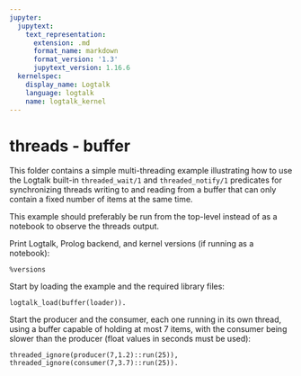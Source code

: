 ```yaml
---
jupyter:
  jupytext:
    text_representation:
      extension: .md
      format_name: markdown
      format_version: '1.3'
      jupytext_version: 1.16.6
  kernelspec:
    display_name: Logtalk
    language: logtalk
    name: logtalk_kernel
---
```


<!--
________________________________________________________________________

This file is part of Logtalk <https://logtalk.org/>  
SPDX-FileCopyrightText: 1998-2025 Paulo Moura <pmoura@logtalk.org>  
SPDX-License-Identifier: Apache-2.0

Licensed under the Apache License, Version 2.0 (the "License");
you may not use this file except in compliance with the License.
You may obtain a copy of the License at

    http://www.apache.org/licenses/LICENSE-2.0

Unless required by applicable law or agreed to in writing, software
distributed under the License is distributed on an "AS IS" BASIS,
WITHOUT WARRANTIES OR CONDITIONS OF ANY KIND, either express or implied.
See the License for the specific language governing permissions and
limitations under the License.
________________________________________________________________________
-->

# threads - buffer

This folder contains a simple multi-threading example illustrating how
to use the Logtalk built-in `threaded_wait/1` and `threaded_notify/1`
predicates for synchronizing threads writing to and reading from a buffer
that can only contain a fixed number of items at the same time.

This example should preferably be run from the top-level instead of as
a notebook to observe the threads output.

Print Logtalk, Prolog backend, and kernel versions (if running as a notebook):

```logtalk
%versions
```

Start by loading the example and the required library files:

```logtalk
logtalk_load(buffer(loader)).
```

Start the producer and the consumer, each one running in its own thread,
using a buffer capable of holding at most 7 items, with the consumer being
slower than the producer (float values in seconds must be used):

```logtalk
threaded_ignore(producer(7,1.2)::run(25)), threaded_ignore(consumer(7,3.7)::run(25)).
```

<!--
produced item 0 (1/7 items in the buffer)
consumed item 0 (0/7 items in the buffer)
produced item 1 (1/7 items in the buffer)
produced item 2 (2/7 items in the buffer)
produced item 3 (3/7 items in the buffer)
produced item 4 (4/7 items in the buffer)
consumed item 1 (3/7 items in the buffer)
produced item 5 (4/7 items in the buffer)
produced item 6 (5/7 items in the buffer)
produced item 7 (6/7 items in the buffer)
consumed item 2 (5/7 items in the buffer)
produced item 8 (6/7 items in the buffer)
consumed item 3 (5/7 items in the buffer)
produced item 9 (6/7 items in the buffer)
consumed item 4 (5/7 items in the buffer)
produced item 10 (6/7 items in the buffer)
consumed item 5 (5/7 items in the buffer)
produced item 11 (6/7 items in the buffer)
produced item 12 (7/7 items in the buffer)
consumed item 6 (6/7 items in the buffer)
produced item 13 (7/7 items in the buffer)
consumed item 7 (6/7 items in the buffer)
produced item 14 (7/7 items in the buffer)
consumed item 8 (6/7 items in the buffer)
produced item 15 (7/7 items in the buffer)
consumed item 9 (6/7 items in the buffer)
produced item 16 (7/7 items in the buffer)
consumed item 10 (6/7 items in the buffer)
produced item 17 (7/7 items in the buffer)
consumed item 11 (6/7 items in the buffer)
produced item 18 (7/7 items in the buffer)
consumed item 12 (6/7 items in the buffer)
produced item 19 (7/7 items in the buffer)
consumed item 13 (6/7 items in the buffer)
produced item 20 (7/7 items in the buffer)
consumed item 14 (6/7 items in the buffer)
produced item 21 (7/7 items in the buffer)
consumed item 15 (6/7 items in the buffer)
produced item 22 (7/7 items in the buffer)
consumed item 16 (6/7 items in the buffer)
produced item 23 (7/7 items in the buffer)
consumed item 17 (6/7 items in the buffer)
produced item 24 (7/7 items in the buffer)
consumed item 18 (6/7 items in the buffer)
consumed item 19 (5/7 items in the buffer)
consumed item 20 (4/7 items in the buffer)
consumed item 21 (3/7 items in the buffer)
consumed item 22 (2/7 items in the buffer)
consumed item 23 (1/7 items in the buffer)
consumed item 24 (0/7 items in the buffer)
-->
